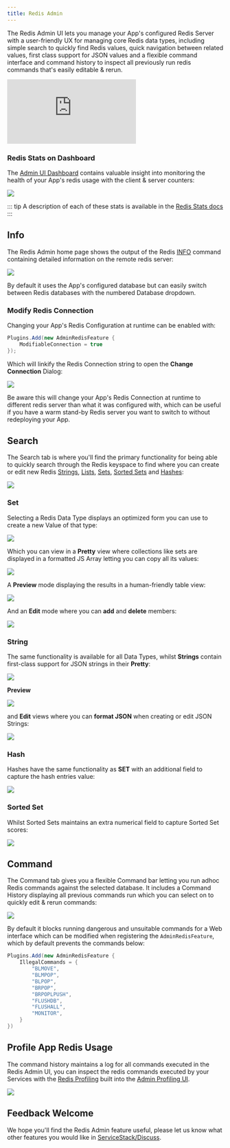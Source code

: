 ```yaml
---
title: Redis Admin
---
```


The Redis Admin UI lets you manage your App's configured Redis Server with a user-friendly UX for managing core Redis data types, including simple search to quickly find Redis values, quick navigation between related values, first class support for JSON values and a flexible command interface and command history to inspect all previously run redis commands that's easily editable & rerun.

<iframe class="video-hd" src="https://www.youtube.com/embed/K4459zrrxOY" frameborder="0" allow="accelerometer; autoplay; clipboard-write; encrypted-media; gyroscope; picture-in-picture" allowfullscreen></iframe>

### Redis Stats on Dashboard

The [Admin UI Dashboard](/admin-ui#dashboard) contains valuable insight into monitoring the health of your App's redis usage with the client & server counters:

[![](/images/admin-ui/admin-ui-redis-stats.png)](/admin-ui#dashboard)

::: tip
A description of each of these stats is available in the [Redis Stats docs](/redis/stats)
:::

## Info

The Redis Admin home page shows the output of the Redis [INFO](https://redis.io/commands/info/) command containing detailed information on the remote redis server:

![](/images/admin-ui/admin-ui-redis.png)

By default it uses the App's configured database but can easily switch between Redis databases with the numbered Database dropdown.

### Modify Redis Connection

Changing your App's Redis Configuration at runtime can be enabled with:

```csharp
Plugins.Add(new AdminRedisFeature {
    ModifiableConnection = true
});
```

Which will linkify the Redis Connection string to open the **Change Connection** Dialog:

![](/images/admin-ui/admin-ui-redis-connection.png)

Be aware this will change your App's Redis Connection at runtime to different redis server than what it was configured with, which can be useful if you have a warm stand-by Redis server you want to switch to without redeploying your App.

## Search

The Search tab is where you'll find the primary functionality for being able to quickly search through the Redis keyspace to find where you can create or edit new Redis [Strings](https://redis.io/docs/data-types/strings/), [Lists](https://redis.io/docs/data-types/lists/), [Sets](https://redis.io/docs/data-types/sets/), [Sorted Sets](https://redis.io/docs/data-types/sorted-sets/) and [Hashes](https://redis.io/docs/data-types/hashes/):

![](/images/admin-ui/admin-ui-redis-new.png)

### Set

Selecting a Redis Data Type displays an optimized form you can use to create a new Value of that type:

![](/images/admin-ui/admin-ui-redis-new-set.png)

Which you can view in a **Pretty** view where collections like sets are displayed in a formatted JS Array letting you can copy all its values:

![](/images/admin-ui/admin-ui-redis-set-pretty.png)

A **Preview** mode displaying the results in a human-friendly table view:

![](/images/admin-ui/admin-ui-redis-set-preview.png)

And an **Edit** mode where you can **add** and **delete** members:

![](/images/admin-ui/admin-ui-redis-set-edit.png)

### String

The same functionality is available for all Data Types, whilst **Strings** contain first-class support for JSON strings in their **Pretty**:

![](/images/admin-ui/admin-ui-redis-string-pretty.png)

**Preview**

![](/images/admin-ui/admin-ui-redis-string-preview.png)

and **Edit** views where you can **format JSON** when creating or edit JSON Strings:

![](/images/admin-ui/admin-ui-redis-string-edit.png)

### Hash

Hashes have the same functionality as **SET** with an additional field to capture the hash entries value:

![](/images/admin-ui/admin-ui-redis-hash-edit.png)

### Sorted Set

Whilst Sorted Sets maintains an extra numerical field to capture Sorted Set scores:

![](/images/admin-ui/admin-ui-redis-zset-edit.png)

## Command

The Command tab gives you a flexible Command bar letting you run adhoc Redis commands against the selected database. It includes a Command History displaying all previous commands run which you can select on to quickly edit & rerun commands:

![](/images/admin-ui/admin-ui-redis-command.png)

By default it blocks running dangerous and unsuitable commands for a Web interface which can be modified when registering the `AdminRedisFeature`, which by default prevents the commands below:

```csharp
Plugins.Add(new AdminRedisFeature {
    IllegalCommands = {
        "BLMOVE",
        "BLMPOP",
        "BLPOP",
        "BRPOP",
        "BRPOPLPUSH",
        "FLUSHDB",
        "FLUSHALL",
        "MONITOR",
    }
})
```

## Profile App Redis Usage

The command history maintains a log for all commands executed in the Redis Admin UI, you can inspect the redis commands executed by your Services with the [Redis Profiling](/admin-ui-profiling#redis-profiling) built into the [Admin Profiling UI](/admin-ui-profiling).

[![](/images/admin-ui/profiling-redis-CommandAfter.png)](/admin-ui-profiling#redis-profiling)

## Feedback Welcome

We hope you'll find the Redis Admin feature useful, please let us know what other features you would like in [ServiceStack/Discuss](https://github.com/ServiceStack/Discuss/discussions).
